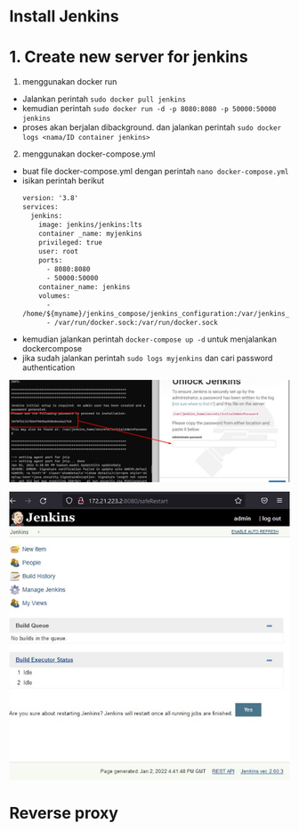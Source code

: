 # Install Jenkins

# 1. Create new server for jenkins
1. menggunakan docker run 
 - Jalankan perintah `sudo docker pull jenkins`
 - kemudian perintah `sudo docker run -d -p 8080:8080 -p 50000:50000 jenkins`
 - proses akan berjalan dibackground. dan jalankan perintah `sudo docker logs <nama/ID container jenkins>`

2. menggunakan docker-compose.yml
 - buat file docker-compose.yml dengan perintah `nano docker-compose.yml`
 - isikan perintah berikut
    ```
    version: '3.8'
    services:
      jenkins:
        image: jenkins/jenkins:lts
        container _name: myjenkins
        privileged: true
        user: root
        ports:
          - 8080:8080
          - 50000:50000
        container_name: jenkins
        volumes:
          - /home/${myname}/jenkins_compose/jenkins_configuration:/var/jenkins_home
          - /var/run/docker.sock:/var/run/docker.sock
    ```
 - kemudian jalankan perintah `docker-compose up -d` untuk menjalankan dockercompose
 - jika sudah jalankan perintah `sudo logs myjenkins` dan cari password authentication
<p align="center">
    <img src="assets\installjenkinspass.jpg" />
</p>
<p align="center">
    <img src="assets\installjenkinshasil.jpg" />
</p>

# Reverse proxy